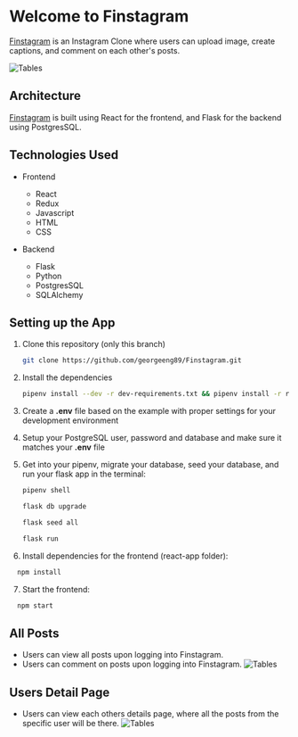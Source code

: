# Welcome to Finstagram

[Finstagram](https://the-finstagram.herokuapp.com/) is an Instagram Clone where users can upload image, create captions, and comment on each other's posts.

![Tables](https://i.ibb.co/x7yKBwV/login-page-rm.png)

## Architecture
[Finstagram](https://the-finstagram.herokuapp.com/) is built using React for the frontend, and Flask for the backend using PostgresSQL.

## Technologies Used
- Frontend
   -  React
   -  Redux
   -  Javascript
   -  HTML
   -  CSS

- Backend
   - Flask
   - Python
   - PostgresSQL
   - SQLAlchemy

## Setting up the App

1. Clone this repository (only this branch)

   ```bash
   git clone https://github.com/georgeeng89/Finstagram.git
   ```

2. Install the dependencies

      ```bash
      pipenv install --dev -r dev-requirements.txt && pipenv install -r requirements.txt
      ```

3. Create a **.env** file based on the example with proper settings for your
   development environment
4. Setup your PostgreSQL user, password and database and make sure it matches your **.env** file

5. Get into your pipenv, migrate your database, seed your database, and run your flask app in the terminal:

   ```bash
   pipenv shell
   ```

   ```bash
   flask db upgrade
   ```

   ```bash
   flask seed all
   ```

   ```bash
   flask run
   ```

6. Install dependencies for the frontend (react-app folder):
 ```bash
   npm install
   ```

7. Start the frontend:
 ```bash
   npm start
   ```

## All Posts
   - Users can view all posts upon logging into Finstagram.
   - Users can comment on posts upon logging into Finstagram.
![Tables](https://i.ibb.co/zhPXMwX/home-page-rm.png)

## Users Detail Page
   - Users can view each others details page, where all the posts from the specific user will be there.
![Tables](https://i.ibb.co/P5Mh6gH/details-page-rm.png)
